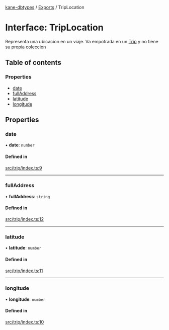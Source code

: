 [kane-dbtypes](../README.md) / [Exports](../modules.md) / TripLocation

# Interface: TripLocation

Representa una ubicacion en un viaje.
Va empotrada en un [Trip](Trip.md) y no
tiene su propia coleccion

## Table of contents

### Properties

- [date](TripLocation.md#date)
- [fullAddress](TripLocation.md#fulladdress)
- [latitude](TripLocation.md#latitude)
- [longitude](TripLocation.md#longitude)

## Properties

### date

• **date**: `number`

#### Defined in

[src/trip/index.ts:9](https://github.com/gatitolabs/kane-dbtypes/blob/0866c8c/src/trip/index.ts#L9)

___

### fullAddress

• **fullAddress**: `string`

#### Defined in

[src/trip/index.ts:12](https://github.com/gatitolabs/kane-dbtypes/blob/0866c8c/src/trip/index.ts#L12)

___

### latitude

• **latitude**: `number`

#### Defined in

[src/trip/index.ts:11](https://github.com/gatitolabs/kane-dbtypes/blob/0866c8c/src/trip/index.ts#L11)

___

### longitude

• **longitude**: `number`

#### Defined in

[src/trip/index.ts:10](https://github.com/gatitolabs/kane-dbtypes/blob/0866c8c/src/trip/index.ts#L10)
